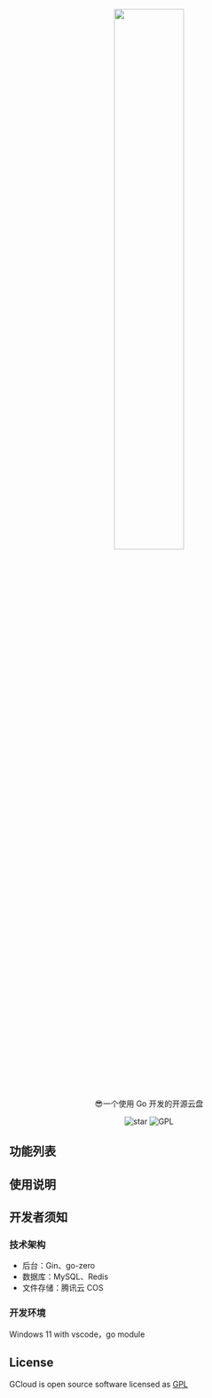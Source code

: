 <p align="center"><img width="50%" align="center" src="https://fastly.jsdelivr.net/gh/yesmore/img/gcloud/gcloud-log.png"></p>

<p align="center">😎一个使用 Go 开发的开源云盘</p>

<div style='' align="center">
    <img src="https://img.shields.io/github/stars/yesmore/gcloud.svg?logo=github&style=flat-square" alt="star"/>
	<img src="https://img.shields.io/github/license/yesmore/gcloud?style=flat-square" alt="GPL"/>
</div>



## 功能列表

## 使用说明

## 开发者须知

### 技术架构

- 后台：Gin、go-zero
- 数据库：MySQL、Redis
- 文件存储：腾讯云 COS

### 开发环境

Windows 11 with vscode，go module

## License

GCloud is open source software licensed as [GPL](LICENSE)
